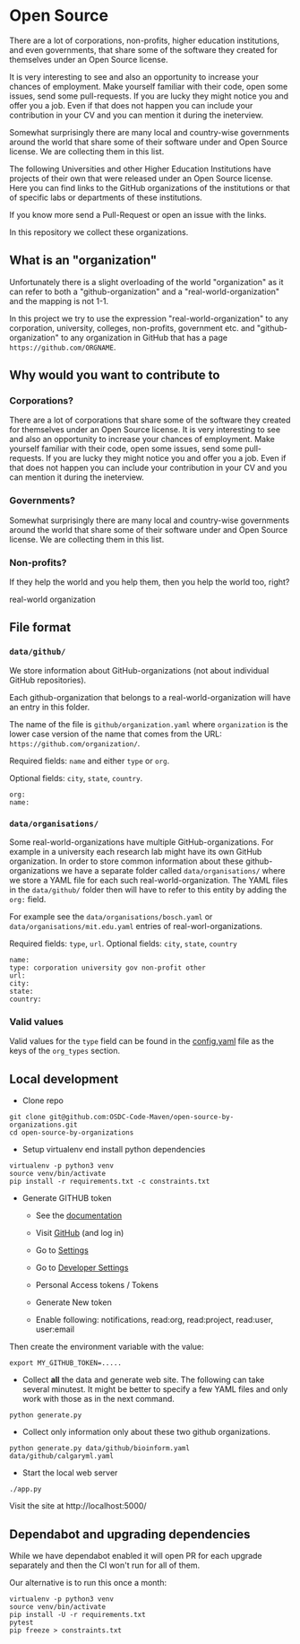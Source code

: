 # Open Source

There are a lot of corporations, non-profits, higher education institutions, and even governments, that share some of the software they created for themselves under an Open Source license.

It is very interesting to see and also an opportunity to increase your chances of employment. Make yourself familiar with their code, open some issues, send some pull-requests. If you are lucky they might notice you and offer you a job. Even if that does not happen you can include your contribution in your CV and you can mention it during the ineterview.

Somewhat surprisingly there are many local and country-wise governments around the world that share some of their software under and Open Source license. We are collecting them in this list.

The following Universities and other Higher Education Institutions have projects of their own that were released under an Open Source license.
Here you can find links to the GitHub organizations of the institutions or that of specific labs or departments of these institutions.

If you know more send a Pull-Request or open an issue with the links.

In this repository we collect these organizations.

## What is an "organization"

Unfortunately there is a slight overloading of the world "organization" as it can refer to both a "github-organization"
and a "real-world-organization" and the mapping is not 1-1.

In this project we try to use the expression "real-world-organization" to any corporation, university, colleges, non-profits, government etc.
and "github-organization" to any organization in GitHub that has a page `https://github.com/ORGNAME`.

## Why would you want to contribute to

### Corporations?

There are a lot of corporations that share some of the software they created for themselves under an Open Source license.
It is very interesting to see and also an opportunity to increase your chances of employment. Make yourself familiar with their
code, open some issues, send some pull-requests. If you are lucky they might notice you and offer you a job. Even if that does
not happen you can include your contribution in your CV and you can mention it during the ineterview.

### Governments?

Somewhat surprisingly there are many local and country-wise governments around the world that share some of their software under and Open Source license. We are collecting them in this list.

### Non-profits?

If they help the world and you help them, then you help the world too, right?

real-world organization

## File format

### `data/github/`

We store information about GitHub-organizations (not about individual GitHub repositories).

Each github-organization that belongs to a real-world-organization will have an entry in this folder.

The name of the file is `github/organization.yaml` where `organization` is the lower case version of the name that comes from the URL: `https://github.com/organization/`.

Required fields: `name` and either `type` or `org`.

Optional fields: `city`, `state`, `country`.

```
org:
name:
```

### `data/organisations/`

Some real-world-organizations have multiple GitHub-organizations. For example in a university each research lab might have its own GitHub organization. In order to store common information about these github-organizations we have a separate folder called `data/organisations/` where we store a YAML file for each such real-world-organization. The YAML files in the `data/github/` folder then will have to refer to this entity by adding the `org:` field.

For example see the `data/organisations/bosch.yaml` or `data/organisations/mit.edu.yaml` entries of real-worl-organizations.

Required fields: `type`, `url`.
Optional fields: `city`, `state`, `country`

```
name:
type: corporation university gov non-profit other
url:
city:
state:
country:
```

### Valid values

Valid values for the `type` field can be found in the [config.yaml](config.yaml) file as the keys of the `org_types` section.

## Local development

* Clone repo

```
git clone git@github.com:OSDC-Code-Maven/open-source-by-organizations.git
cd open-source-by-organizations
```

* Setup virtualenv end install python dependencies

```
virtualenv -p python3 venv
source venv/bin/activate
pip install -r requirements.txt -c constraints.txt
```

* Generate GITHUB token
    * See the [documentation](https://docs.github.com/en/authentication/keeping-your-account-and-data-secure/creating-a-personal-access-token)

    * Visit [GitHub](https://github.com/) (and log in)
    * Go to [Settings](https://github.com/settings/profile)
    * Go to [Developer Settings](https://github.com/settings/apps)
    * Personal Access tokens / Tokens
    * Generate New token
    * Enable following: notifications, read:org, read:project, read:user, user:email

Then create the environment variable with the value:

```
export MY_GITHUB_TOKEN=.....
```

* Collect **all** the data and generate web site. The following can take several minutest. It might be better to specify a few YAML files and only work with those as in the next command.

```
python generate.py
```

* Collect only information only about these two github organizations.

```
python generate.py data/github/bioinform.yaml data/github/calgaryml.yaml
```

* Start the local web server

```
./app.py
```

Visit the site at http://localhost:5000/

## Dependabot and upgrading dependencies

While we have dependabot enabled it will open PR for each upgrade separately and then the CI won't run for all of them.

Our alternative is to run this once a month:

```
virtualenv -p python3 venv
source venv/bin/activate
pip install -U -r requirements.txt
pytest
pip freeze > constraints.txt
```


